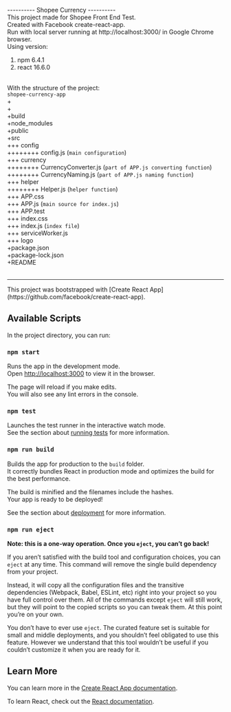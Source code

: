 ---------- Shopee Currency ----------<br>
This project made for Shopee Front End Test.<br>
Created with Facebook create-react-app.<br>
Run with local server running at http://localhost:3000/ in Google Chrome browser.<br>
Using version:<br>
1. npm 6.4.1<br>
2. react 16.6.0<br><br>

With the structure of the project:<br>
`shopee-currency-app`<br>
+<br>
+<br>
+build<br>
+node_modules<br>
+public<br>
+src<br>
+++ config<br>
++++++++ config.js (`main configuration`)<br>
+++ currency<br>
++++++++ CurrencyConverter.js (`part of APP.js converting function`)<br>
++++++++ CurrencyNaming.js (`part of APP.js naming function`)<br>
+++ helper<br>
++++++++ Helper.js (`helper function`)<br>
+++ APP.css<br>
+++ APP.js (`main source for index.js`)<br>
+++ APP.test<br>
+++ index.css<br>
+++ index.js (`index file`)<br>
+++ serviceWorker.js<br>
+++ logo<br>
+package.json<br>
+package-lock.json<br>
+README<br><br>
<hr>
This project was bootstrapped with [Create React App](https://github.com/facebook/create-react-app).

## Available Scripts

In the project directory, you can run:

### `npm start`

Runs the app in the development mode.<br>
Open [http://localhost:3000](http://localhost:3000) to view it in the browser.

The page will reload if you make edits.<br>
You will also see any lint errors in the console.

### `npm test`

Launches the test runner in the interactive watch mode.<br>
See the section about [running tests](https://facebook.github.io/create-react-app/docs/running-tests) for more information.

### `npm run build`

Builds the app for production to the `build` folder.<br>
It correctly bundles React in production mode and optimizes the build for the best performance.

The build is minified and the filenames include the hashes.<br>
Your app is ready to be deployed!

See the section about [deployment](https://facebook.github.io/create-react-app/docs/deployment) for more information.

### `npm run eject`

**Note: this is a one-way operation. Once you `eject`, you can’t go back!**

If you aren’t satisfied with the build tool and configuration choices, you can `eject` at any time. This command will remove the single build dependency from your project.

Instead, it will copy all the configuration files and the transitive dependencies (Webpack, Babel, ESLint, etc) right into your project so you have full control over them. All of the commands except `eject` will still work, but they will point to the copied scripts so you can tweak them. At this point you’re on your own.

You don’t have to ever use `eject`. The curated feature set is suitable for small and middle deployments, and you shouldn’t feel obligated to use this feature. However we understand that this tool wouldn’t be useful if you couldn’t customize it when you are ready for it.

## Learn More

You can learn more in the [Create React App documentation](https://facebook.github.io/create-react-app/docs/getting-started).

To learn React, check out the [React documentation](https://reactjs.org/).
